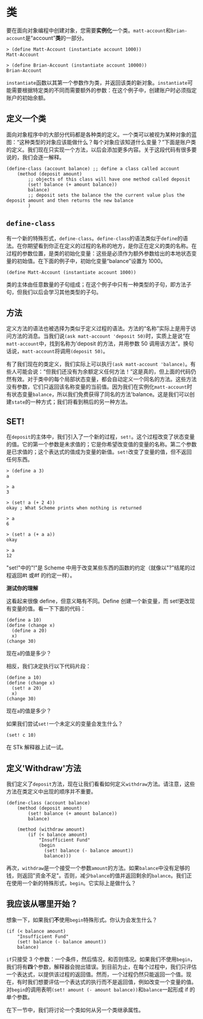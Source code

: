 # 类

要在面向对象编程中创建对象，您需要**实例化**一个类。`matt-account`和`brian-account`是“account”**类**的一部分。

```
> (define Matt-Account (instantiate account 1000))
Matt-Account

> (define Brian-Account (instantiate account 10000))
Brian-Account 
```

`instantiate`函数以其第一个参数作为类，并返回该类的新对象。`instantiate`可能需要根据特定类的不同而需要额外的参数：在这个例子中，创建账户时必须指定账户的初始余额。

## 定义一个类

面向对象程序中的大部分代码都是各种类的定义。一个类可以被视为某种对象的蓝图：“这种类型的对象应该能做什么？每个对象应该知道什么变量？”下面是账户类的定义。我们现在只实现一个方法，以后会添加更多内容。关于这段代码有很多要说的，我们会逐一解释。

```
(define-class (account balance) ;; define a class called account
    (method (deposit amount) 
        ;; objects of this class will have one method called deposit
        (set! balance (+ amount balance))
        balance)
        ;; deposit sets the balance the the current value plus the deposit amount and then returns the new balance
        ) 
```

## `define-class`

有一个新的特殊形式，`define-class`。`define-class`的语法类似于`define`的语法。在你期望看到你正在定义的过程的名称的地方，是你正在定义的类的名称。在过程的参数位置，是类的初始化变量：这些是必须作为额外参数给出的本地状态变量的初始值。在下面的例子中，初始化变量“balance”设置为 1000。

```
(define Matt-Account (instantiate account 1000)) 
```

类的主体由任意数量的子句组成；在这个例子中只有一种类型的子句，即方法子句，但我们以后会学习其他类型的子句。

## 方法

定义方法的语法也被选择为类似于定义过程的语法。方法的“名称”实际上是用于访问方法的消息。当我们说`(ask matt-account 'deposit 50)`时，实质上是说“在`matt-account`中，找到名称为'deposit 的方法，并用参数 50 调用该方法”。换句话说，`matt-account`将调用`(deposit 50)`。

有了我们现在的类定义，我们实际上可以执行`(ask matt-account 'balance)`。有些人可能会说：“但我们还没有为余额定义任何方法！”这是真的，但上面的代码仍然有效。对于类中的每个局部状态变量，都会自动定义一个同名的方法。这些方法没有参数，它们只返回该名称变量的当前值。因为我们在实例化`matt-account`时有状态变量`balance`，所以我们免费获得了同名的方法'balance。这是我们可以创建`state`的一种方式；我们将看到稍后的另一种方法。

## SET!

在`deposit`的主体中，我们引入了一个新的过程，`set!`。这个过程改变了状态变量的值。它的第一个参数是未求值的；它是你希望改变值的变量的名称。第二个参数是已求值的；这个表达式的值成为变量的新值。`set!`改变了变量的值，但不返回任何东西。

```
> (define a 3)
a

> a
3

> (set! a (+ 2 4))
okay ; What Scheme prints when nothing is returned

> a
6

> (set! a (+ a a))
okay  

> a  
12 
```

"set!"中的"!"是 Scheme 中用于改变某些东西的函数的约定（就像以"?"结尾的过程返回#t 或#f 的约定一样）。

**测试你的理解**

这看起来很像 define，但意义略有不同。Define 创建一个新变量，而 set!更改现有变量的值。看一下下面的代码：

```
(define a 10)
(define (change x)
  (define a 20)
  x)
(change 30)
```

现在`a`的值是多少？

相反，我们决定执行以下代码片段：

```
(define a 10)
(define (change x)
  (set! a 20)
  x)
(change 30)
```

现在`a`的值是多少？

如果我们尝试`set!`一个未定义的变量会发生什么？

```
(set! c 10)
```

在 STk 解释器上试一试。

## 定义'Withdraw'方法

我们定义了`deposit`方法，现在让我们看看如何定义`withdraw`方法。请注意，这些方法在类定义中出现的顺序并不重要。

```
(define-class (account balance)
    (method (deposit amount)
        (set! balance (+ amount balance))
        balance)  

    (method (withdraw amount)
        (if (< balance amount)
            "Insufficient Fund"
            (begin 
              (set! balance (- balance amount))
              balance))) 
```

再次，`withdraw`是一个接受一个参数`amount`的方法。如果`balance`中没有足够的钱，则返回"资金不足"。否则，减少`balance`的值并返回剩余的`balance`。我们正在使用一个新的特殊形式，`begin`。它实际上是做什么？

## 我应该从哪里开始？

想象一下，如果我们**不**使用`begin`特殊形式。你认为会发生什么？

```
(if (< balance amount)
    "Insufficient Fund"
    (set! balance (- balance amount))
    balance) 
```

`if`只接受 3 个参数：一个条件，然后情况，和否则情况。如果我们不使用`begin`，我们将有**四**个参数，解释器会抛出错误。到目前为止，在每个过程中，我们只评估一个表达式，以提供该过程的返回值。然而，一个过程仍然只能返回一个值。现在，有时我们想要评估一个表达式的执行而不是返回值，例如改变一个变量的值。对`begin`的调用表明`(set! amount (- amount balance))`和`balance`一起形成 if 的单个参数。

在下一节中，我们将讨论一个类如何从另一个类继承属性。
